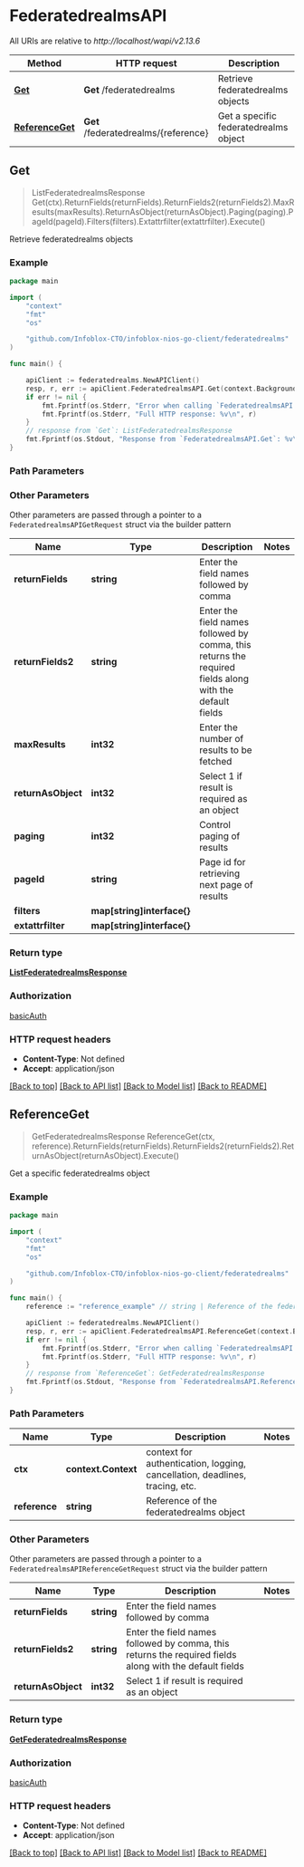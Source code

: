 # FederatedrealmsAPI

All URIs are relative to *http://localhost/wapi/v2.13.6*

Method | HTTP request | Description
------------- | ------------- | -------------
[**Get**](FederatedrealmsAPI.md#Get) | **Get** /federatedrealms | Retrieve federatedrealms objects
[**ReferenceGet**](FederatedrealmsAPI.md#ReferenceGet) | **Get** /federatedrealms/{reference} | Get a specific federatedrealms object



## Get

> ListFederatedrealmsResponse Get(ctx).ReturnFields(returnFields).ReturnFields2(returnFields2).MaxResults(maxResults).ReturnAsObject(returnAsObject).Paging(paging).PageId(pageId).Filters(filters).Extattrfilter(extattrfilter).Execute()

Retrieve federatedrealms objects



### Example

```go
package main

import (
	"context"
	"fmt"
	"os"

	"github.com/Infoblox-CTO/infoblox-nios-go-client/federatedrealms"
)

func main() {

	apiClient := federatedrealms.NewAPIClient()
	resp, r, err := apiClient.FederatedrealmsAPI.Get(context.Background()).Execute()
	if err != nil {
		fmt.Fprintf(os.Stderr, "Error when calling `FederatedrealmsAPI.Get``: %v\n", err)
		fmt.Fprintf(os.Stderr, "Full HTTP response: %v\n", r)
	}
	// response from `Get`: ListFederatedrealmsResponse
	fmt.Fprintf(os.Stdout, "Response from `FederatedrealmsAPI.Get`: %v\n", resp)
}
```

### Path Parameters



### Other Parameters

Other parameters are passed through a pointer to a `FederatedrealmsAPIGetRequest` struct via the builder pattern


Name | Type | Description  | Notes
------------- | ------------- | ------------- | -------------
**returnFields** | **string** | Enter the field names followed by comma | 
**returnFields2** | **string** | Enter the field names followed by comma, this returns the required fields along with the default fields | 
**maxResults** | **int32** | Enter the number of results to be fetched | 
**returnAsObject** | **int32** | Select 1 if result is required as an object | 
**paging** | **int32** | Control paging of results | 
**pageId** | **string** | Page id for retrieving next page of results | 
**filters** | **map[string]interface{}** |  | 
**extattrfilter** | **map[string]interface{}** |  | 

### Return type

[**ListFederatedrealmsResponse**](ListFederatedrealmsResponse.md)

### Authorization

[basicAuth](../README.md#basicAuth)

### HTTP request headers

- **Content-Type**: Not defined
- **Accept**: application/json

[[Back to top]](#) [[Back to API list]](../README.md#documentation-for-api-endpoints)
[[Back to Model list]](../README.md#documentation-for-models)
[[Back to README]](../README.md)


## ReferenceGet

> GetFederatedrealmsResponse ReferenceGet(ctx, reference).ReturnFields(returnFields).ReturnFields2(returnFields2).ReturnAsObject(returnAsObject).Execute()

Get a specific federatedrealms object



### Example

```go
package main

import (
	"context"
	"fmt"
	"os"

	"github.com/Infoblox-CTO/infoblox-nios-go-client/federatedrealms"
)

func main() {
	reference := "reference_example" // string | Reference of the federatedrealms object

	apiClient := federatedrealms.NewAPIClient()
	resp, r, err := apiClient.FederatedrealmsAPI.ReferenceGet(context.Background(), reference).Execute()
	if err != nil {
		fmt.Fprintf(os.Stderr, "Error when calling `FederatedrealmsAPI.ReferenceGet``: %v\n", err)
		fmt.Fprintf(os.Stderr, "Full HTTP response: %v\n", r)
	}
	// response from `ReferenceGet`: GetFederatedrealmsResponse
	fmt.Fprintf(os.Stdout, "Response from `FederatedrealmsAPI.ReferenceGet`: %v\n", resp)
}
```

### Path Parameters


Name | Type | Description  | Notes
------------- | ------------- | ------------- | -------------
**ctx** | **context.Context** | context for authentication, logging, cancellation, deadlines, tracing, etc.
**reference** | **string** | Reference of the federatedrealms object | 

### Other Parameters

Other parameters are passed through a pointer to a `FederatedrealmsAPIReferenceGetRequest` struct via the builder pattern


Name | Type | Description  | Notes
------------- | ------------- | ------------- | -------------
**returnFields** | **string** | Enter the field names followed by comma | 
**returnFields2** | **string** | Enter the field names followed by comma, this returns the required fields along with the default fields | 
**returnAsObject** | **int32** | Select 1 if result is required as an object | 

### Return type

[**GetFederatedrealmsResponse**](GetFederatedrealmsResponse.md)

### Authorization

[basicAuth](../README.md#basicAuth)

### HTTP request headers

- **Content-Type**: Not defined
- **Accept**: application/json

[[Back to top]](#) [[Back to API list]](../README.md#documentation-for-api-endpoints)
[[Back to Model list]](../README.md#documentation-for-models)
[[Back to README]](../README.md)

